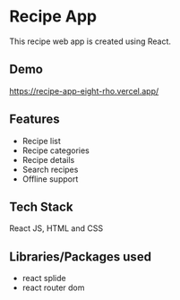 # Recipe App

This recipe web app is created using React.

## Demo

https://recipe-app-eight-rho.vercel.app/

## Features
- Recipe list
- Recipe categories
- Recipe details
- Search recipes
- Offline support

## Tech Stack

React JS, HTML and CSS

## Libraries/Packages used
- react splide
- react router dom

<!-- ## Screenshots

![App Screenshot](https://github.com/Gau232/TodoApp/blob/main/src/assets/sample_images/todo-project-pic1.png)
![App Screenshot](https://github.com/Gau232/TodoApp/blob/main/src/assets/sample_images/todo-project-pic2.png) -->
